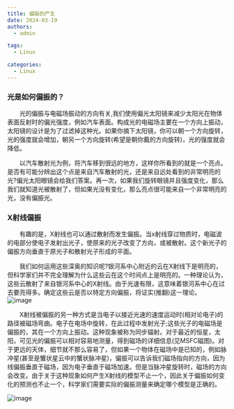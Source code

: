 ```yaml
---
title: 偏振的产生
date: 2024-03-19
authors:
  - admin

tags:
  - Linux

categories:
  - Linux
---
```

### 光是如何偏振的？
&emsp;&emsp;光的偏振与电磁场振动的方向有关,我们使用偏光太阳镜来减少太阳光在物体表面反射时的偏光强度，例如汽车表面。构成光的电磁场主要在一个方向上振动，太阳镜的设计是为了过滤掉这种光。如果你摘下太阳镜，你可以朝一个方向旋转，光的强度就会增加，朝另一个方向旋转(希望是朝你戴的方向旋转)，光的强度就会降低。

&emsp;&emsp;以汽车散射光为例，将汽车移到很远的地方，这样你所看到的就是一个亮点。是否有可能分辨出这个点是来自汽车散射的光，还是来自远处看到的非常明亮的光?偏光太阳眼镜会给我们答案。再一次，如果我们旋转眼镜并且强度变化，那么我们就知道光被散射了，但如果光没有变化，那么亮点很可能来自一个非常明亮的光，没有偏振光。
### X射线偏振
&emsp;&emsp;有趣的是，X射线也可以通过散射而发生偏振。当x射线穿过物质时，电磁波的电部分使电子发射出光子，使原来的光子改变了方向，或被散射。这个新光子的偏振方向垂直于原光子和散射光子形成的平面。

&emsp;&emsp;我们如何运用这些深奥的知识呢?银河系中心附近的云在X射线下是明亮的，但科学家们并不完全理解为什么这些云在这个时间点上是明亮的。一种理论认为，这些云散射了来自银河系中心的X射线。由于光速有限，这意味着银河系中心在过去要亮得多。确定这些云是否以特定方向偏振，将证实(推翻)这一理论。
![image](https://github.com/wangboting/starter-hugo-research-group/assets/71454203/3e81e37d-2b3a-4478-b315-16ca6dfe1d84)

&emsp;&emsp;X射线被偏振的另一种方式是当电子以接近光速的速度运动时(相对论电子)的路径被磁场弯曲。电子在电场中旋转，在此过程中发射光子;这些光子的电磁场是偏振的，其在一个方向上振动。这种现象被称为同步辐射。对于最近的恒星，太阳，可见光的偏振可以相对容易地测量，得到磁场的详细信息(见MSFC磁图)。对于更远的天体，细节就不那么容易了，但如果一个物体在磁场中是已知的，例如脉冲星(甚至是蟹状星云中的蟹状脉冲星)，偏振可以告诉我们磁场指向的方向，因为线偏振垂直于磁场，因为电子垂直于磁场加速。但是当脉冲星旋转时，磁场的方向会改变。由于关于这种现象如何产生X射线的模型不止一个，因此关于偏振如何变化的预测也不止一个，科学家们需要实际的偏振测量来确定哪个模型是正确的。

![image](https://github.com/wangboting/starter-hugo-research-group/assets/71454203/2637f2be-8846-4d30-8534-83345ef479ba)
